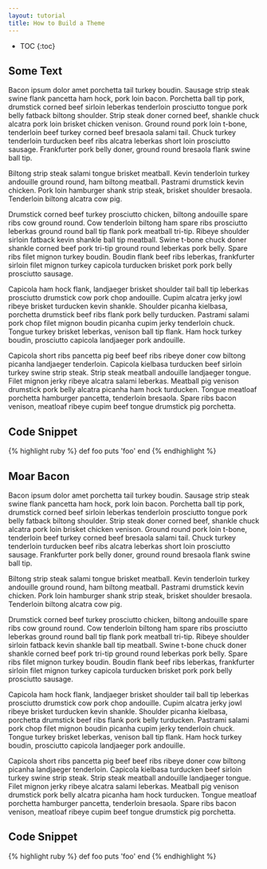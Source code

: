```yaml
---
layout: tutorial
title: How to Build a Theme
---
```


* TOC
{:toc}

## Some Text

Bacon ipsum dolor amet porchetta tail turkey boudin. Sausage strip steak swine
flank pancetta ham hock, pork loin bacon. Porchetta ball tip pork, drumstick
corned beef sirloin leberkas tenderloin prosciutto tongue pork belly fatback
biltong shoulder. Strip steak doner corned beef, shankle chuck alcatra pork loin
brisket chicken venison. Ground round pork loin t-bone, tenderloin beef turkey
corned beef bresaola salami tail. Chuck turkey tenderloin turducken beef ribs
alcatra leberkas short loin prosciutto sausage. Frankfurter pork belly doner,
ground round bresaola flank swine ball tip.

Biltong strip steak salami tongue brisket meatball. Kevin tenderloin turkey
andouille ground round, ham biltong meatball. Pastrami drumstick kevin chicken.
Pork loin hamburger shank strip steak, brisket shoulder bresaola. Tenderloin
biltong alcatra cow pig.

Drumstick corned beef turkey prosciutto chicken, biltong andouille spare ribs
cow ground round. Cow tenderloin biltong ham spare ribs prosciutto leberkas
ground round ball tip flank pork meatball tri-tip. Ribeye shoulder sirloin
fatback kevin shankle ball tip meatball. Swine t-bone chuck doner shankle corned
beef pork tri-tip ground round leberkas pork belly. Spare ribs filet mignon
turkey boudin. Boudin flank beef ribs leberkas, frankfurter sirloin filet mignon
turkey capicola turducken brisket pork pork belly prosciutto sausage.

Capicola ham hock flank, landjaeger brisket shoulder tail ball tip leberkas
prosciutto drumstick cow pork chop andouille. Cupim alcatra jerky jowl ribeye
brisket turducken kevin shankle. Shoulder picanha kielbasa, porchetta drumstick
beef ribs flank pork belly turducken. Pastrami salami pork chop filet mignon
boudin picanha cupim jerky tenderloin chuck. Tongue turkey brisket leberkas,
venison ball tip flank. Ham hock turkey boudin, prosciutto capicola landjaeger
pork andouille.

Capicola short ribs pancetta pig beef beef ribs ribeye doner cow biltong picanha
landjaeger tenderloin. Capicola kielbasa turducken beef sirloin turkey swine
strip steak. Strip steak meatball andouille landjaeger tongue. Filet mignon
jerky ribeye alcatra salami leberkas. Meatball pig venison drumstick pork belly
alcatra picanha ham hock turducken. Tongue meatloaf porchetta hamburger
pancetta, tenderloin bresaola. Spare ribs bacon venison, meatloaf ribeye cupim
beef tongue drumstick pig porchetta.

## Code Snippet

{% highlight ruby %}
def foo
  puts 'foo'
end
{% endhighlight %}

## Moar Bacon

Bacon ipsum dolor amet porchetta tail turkey boudin. Sausage strip steak swine
flank pancetta ham hock, pork loin bacon. Porchetta ball tip pork, drumstick
corned beef sirloin leberkas tenderloin prosciutto tongue pork belly fatback
biltong shoulder. Strip steak doner corned beef, shankle chuck alcatra pork loin
brisket chicken venison. Ground round pork loin t-bone, tenderloin beef turkey
corned beef bresaola salami tail. Chuck turkey tenderloin turducken beef ribs
alcatra leberkas short loin prosciutto sausage. Frankfurter pork belly doner,
ground round bresaola flank swine ball tip.

Biltong strip steak salami tongue brisket meatball. Kevin tenderloin turkey
andouille ground round, ham biltong meatball. Pastrami drumstick kevin chicken.
Pork loin hamburger shank strip steak, brisket shoulder bresaola. Tenderloin
biltong alcatra cow pig.

Drumstick corned beef turkey prosciutto chicken, biltong andouille spare ribs
cow ground round. Cow tenderloin biltong ham spare ribs prosciutto leberkas
ground round ball tip flank pork meatball tri-tip. Ribeye shoulder sirloin
fatback kevin shankle ball tip meatball. Swine t-bone chuck doner shankle corned
beef pork tri-tip ground round leberkas pork belly. Spare ribs filet mignon
turkey boudin. Boudin flank beef ribs leberkas, frankfurter sirloin filet mignon
turkey capicola turducken brisket pork pork belly prosciutto sausage.

Capicola ham hock flank, landjaeger brisket shoulder tail ball tip leberkas
prosciutto drumstick cow pork chop andouille. Cupim alcatra jerky jowl ribeye
brisket turducken kevin shankle. Shoulder picanha kielbasa, porchetta drumstick
beef ribs flank pork belly turducken. Pastrami salami pork chop filet mignon
boudin picanha cupim jerky tenderloin chuck. Tongue turkey brisket leberkas,
venison ball tip flank. Ham hock turkey boudin, prosciutto capicola landjaeger
pork andouille.

Capicola short ribs pancetta pig beef beef ribs ribeye doner cow biltong picanha
landjaeger tenderloin. Capicola kielbasa turducken beef sirloin turkey swine
strip steak. Strip steak meatball andouille landjaeger tongue. Filet mignon
jerky ribeye alcatra salami leberkas. Meatball pig venison drumstick pork belly
alcatra picanha ham hock turducken. Tongue meatloaf porchetta hamburger
pancetta, tenderloin bresaola. Spare ribs bacon venison, meatloaf ribeye cupim
beef tongue drumstick pig porchetta.

## Code Snippet

{% highlight ruby %}
def foo
  puts 'foo'
end
{% endhighlight %}

